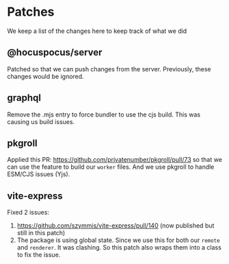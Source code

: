 # Patches

We keep a list of the changes here to keep track of what we did

## @hocuspocus/server

Patched so that we can push changes from the server. Previously, these changes would be ignored.

## graphql

Remove the .mjs entry to force bundler to use the cjs build. This was causing us build issues.

## pkgroll

Applied this PR: https://github.com/privatenumber/pkgroll/pull/73 so that we can use the feature to build our `worker` files. And we use pkgroll to handle ESM/CJS issues (Yjs).

## vite-express

Fixed 2 issues:
1. https://github.com/szymmis/vite-express/pull/140 (now published but still in this patch)
2. The package is using global state. Since we use this for both our `remote` and `renderer`. It was clashing. So this patch also wraps them into a class to fix the issue.